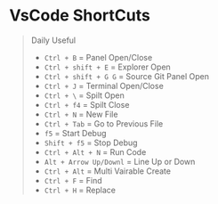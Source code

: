 # VsCode ShortCuts
> Daily Useful
> * `Ctrl + B` = Panel Open/Close
> * `Ctrl + shift + E` = Explorer Open
> * `Ctrl + shift + G G` = Source Git Panel Open
> * `Ctrl + J` = Terminal Open/Close
> * `Ctrl + \` = Spilt Open
> * `Ctrl + f4` = Spilt Close
> * `Ctrl + N` = New File
> * `Ctrl + Tab` = Go to Previous File
> * `f5` = Start Debug
> * `Shift + f5` = Stop Debug
> * `Ctrl + Alt + N` = Run Code
> * `Alt + Arrow Up/Downl` = Line Up or Down
> * `Ctrl + Alt` = Multi Vairable Create
> * `Ctrl + F` = Find
> * `Ctrl + H` = Replace
